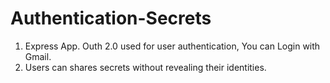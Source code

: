 # Authentication-Secrets
1. Express App. Outh 2.0 used for user authentication,
You can Login with Gmail.
2. Users can shares secrets without revealing their identities.
